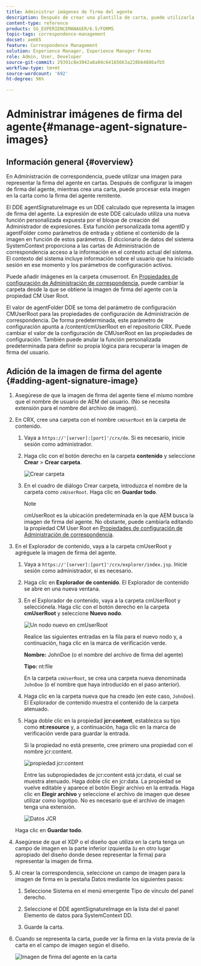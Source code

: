 ```yaml
---
title: Administrar imágenes de firma del agente
description: Después de crear una plantilla de carta, puede utilizarla para crear correspondencia en AEM Forms administrando datos, contenido y archivos adjuntos.
content-type: reference
products: SG_EXPERIENCEMANAGER/6.5/FORMS
topic-tags: correspondence-management
docset: aem65
feature: Correspondence Management
solution: Experience Manager, Experience Manager Forms
role: Admin, User, Developer
source-git-commit: 29391c8e3042a8a04c64165663a228bb4886afb5
workflow-type: tm+mt
source-wordcount: '692'
ht-degree: 96%

---
```


# Administrar imágenes de firma del agente{#manage-agent-signature-images}

## Información general {#overview}

En Administración de correspondencia, puede utilizar una imagen para representar la firma del agente en cartas. Después de configurar la imagen de firma del agente, mientras crea una carta, puede procesar esta imagen en la carta como la firma del agente remitente.

El DDE agentSignatureImage es un DDE calculado que representa la imagen de firma del agente. La expresión de este DDE calculado utiliza una nueva función personalizada expuesta por el bloque de creación del Administrador de expresiones. Esta función personalizada toma agentID y agentFolder como parámetros de entrada y obtiene el contenido de la imagen en función de estos parámetros. El diccionario de datos del sistema SystemContext proporciona a las cartas de Administración de correspondencia acceso a la información en el contexto actual del sistema. El contexto del sistema incluye información sobre el usuario que ha iniciado sesión en ese momento y los parámetros de configuración activos.

Puede añadir imágenes en la carpeta cmuserroot. En [Propiedades de configuración de Administración de correspondencia](/help/forms/using/cm-configuration-properties.md), puede cambiar la carpeta desde la que se obtiene la imagen de firma del agente con la propiedad CM User Root.

El valor de agentFolder DDE se toma del parámetro de configuración CMUserRoot para las propiedades de configuración de Administración de correspondencia. De forma predeterminada, este parámetro de configuración apunta a /content/cmUserRoot en el repositorio CRX. Puede cambiar el valor de la configuración de CMUserRoot en las propiedades de configuración.
También puede anular la función personalizada predeterminada para definir su propia lógica para recuperar la imagen de firma del usuario.

## Adición de la imagen de firma del agente {#adding-agent-signature-image}

1. Asegúrese de que la imagen de firma del agente tiene el mismo nombre que el nombre de usuario de AEM del usuario. (No se necesita extensión para el nombre del archivo de imagen).
1. En CRX, cree una carpeta con el nombre `cmUserRoot` en la carpeta de contenido.

   1. Vaya a `https://'[server]:[port]'/crx/de`. Si es necesario, inicie sesión como administrador.

   1. Haga clic con el botón derecho en la carpeta **contenido** y seleccione **Crear** > **Crear carpeta**.

      ![Crear carpeta](assets/1_createnode_cmuserroot.png)

   1. En el cuadro de diálogo Crear carpeta, introduzca el nombre de la carpeta como `cmUserRoot`. Haga clic en **Guardar todo**.

      >[!NOTE]
      >
      >cmUserRoot es la ubicación predeterminada en la que AEM busca la imagen de firma del agente. No obstante, puede cambiarla editando la propiedad CM User Root en [Propiedades de configuración de Administración de correspondencia](/help/forms/using/cm-configuration-properties.md).

1. En el Explorador de contenido, vaya a la carpeta cmUserRoot y agréguele la imagen de firma del agente.

   1. Vaya a `https://'[server]:[port]'/crx/explorer/index.jsp`. Inicie sesión como administrador, si es necesario.
   1. Haga clic en **Explorador de contenido**. El Explorador de contenido se abre en una nueva ventana.
   1. En el Explorador de contenido, vaya a la carpeta cmUserRoot y selecciónela. Haga clic con el botón derecho en la carpeta **cmUserRoot** y seleccione **Nuevo nodo**.

      ![Un nodo nuevo en cmUserRoot](assets/2_cmuserroot_newnode.png)

      Realice las siguientes entradas en la fila para el nuevo nodo y, a continuación, haga clic en la marca de verificación verde.

      **Nombre:** JohnDoe (o el nombre del archivo de firma del agente)

      **Tipo:** nt:file

      En la carpeta `cmUserRoot`, se crea una carpeta nueva denominada `JohnDoe` (o el nombre que haya introducido en el paso anterior).

   1. Haga clic en la carpeta nueva que ha creado (en este caso, `JohnDoe`). El Explorador de contenido muestra el contenido de la carpeta atenuado.

   1. Haga doble clic en la propiedad **jcr:content**, establezca su tipo como **nt:resource** y, a continuación, haga clic en la marca de verificación verde para guardar la entrada.

      Si la propiedad no está presente, cree primero una propiedad con el nombre jcr:content.

      ![propiedad jcr:content &#x200B;](assets/3_jcrcontentntresource.png)

      Entre las subpropiedades de jcr:content está jcr:data, el cual se muestra atenuado. Haga doble clic en jcr:data. La propiedad se vuelve editable y aparece el botón Elegir archivo en la entrada. Haga clic en **Elegir archivo** y seleccione el archivo de imagen que desee utilizar como logotipo. No es necesario que el archivo de imagen tenga una extensión.

      ![Datos JCR](assets/5_jcrdata.png)

   Haga clic en **Guardar todo**.

1. Asegúrese de que el XDP o el diseño que utiliza en la carta tenga un campo de imagen en la parte inferior izquierda (u en otro lugar apropiado del diseño donde desee representar la firma) para representar la imagen de firma.
1. Al crear la correspondencia, seleccione un campo de imagen para la imagen de firma en la pestaña Datos mediante los siguientes pasos:

   1. Seleccione Sistema en el menú emergente Tipo de vínculo del panel derecho.

   1. Seleccione el DDE agentSignatureImage en la lista del el panel Elemento de datos para SystemContext DD.

   1. Guarde la carta.

1. Cuando se representa la carta, puede ver la firma en la vista previa de la carta en el campo de imagen según el diseño.

   ![Imagen de firma del agente en la carta](assets/letterwithsignature.png)
